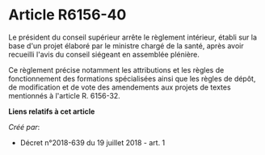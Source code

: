 # Article R6156-40

Le président du conseil supérieur arrête le règlement intérieur, établi sur la base d'un projet élaboré par le ministre
chargé de la santé, après avoir recueilli l'avis du conseil siégeant en assemblée plénière.

Ce règlement précise notamment les attributions et les règles de fonctionnement des formations spécialisées ainsi que les
règles de dépôt, de modification et de vote des amendements aux projets de textes mentionnés à l'article R. 6156-32.

**Liens relatifs à cet article**

_Créé par_:

  - Décret n°2018-639 du 19 juillet 2018 - art. 1
